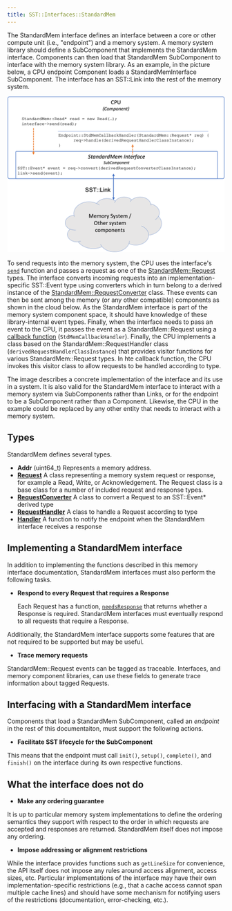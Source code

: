 ```yaml
---
title: SST::Interfaces::StandardMem
---
```


The StandardMem interface defines an interface between a core or other compute unit (i.e., "endpoint") and a memory system. A memory system library should define a SubComponent that implements the StandardMem interface. Components  can then load that StandardMem SubComponent to interface with the memory system library. As an example, in the picture below, a CPU endpoint Component loads a StandardMemInterface SubComponent. The interface has an SST::Link into the rest of the memory system.

![StdMem implementation example](/img/docs_stdmem_implementation_example.png)

To send requests into the memory system, the CPU uses the interface's [`send`](send) function and passes a request as one of the [StandardMem::Request](req/class) types. The interface converts incoming requests into an implementation-specific SST::Event type using converters which in turn belong to a derived instance of the [StandardMem::RequestConverter](reqconverter) class. These events can then be sent among the memory (or any other compatible) components as shown in the cloud below. As the StandardMem interface is part of the memory system component space, it should have knowledge of these library-internal event types. Finally, when the interface needs to pass an event to the CPU, it passes the event as a StandardMem::Request using a [callback function](handler) (`StdMemCallbackHandler`). Finally, the CPU implements a class based on the StandardMem::RequestHandler class (`derivedRequestHandlerClassInstance`) that provides visitor functions for various StandardMem::Request types. In hte callback function, the CPU invokes this visitor class to allow requests to be handled according to type.

The image describes a concrete implementation of the interface and its use in a system. It is also valid for the StandardMem interface to interact with a memory system via SubComponents rather than Links, or for the endpoint to be a SubComponent rather than a Component. Likewise, the CPU in the example could be replaced by any other entity that needs to interact with a memory system. 

## Types
StandardMem defines several types. 
* **Addr** (uint64_t) Represents a memory address.
* [**Request**](req/class) A class representing a memory system request or response, for example a Read, Write, or Acknowledgement. The Request class is a base class for a number of included request and response types.
* [**RequestConverter**](reqconverter) A class to convert a Request to an SST::Event* derived type
* [**RequestHandler**](reqhandler) A class to handle a Request according to type
* [**Handler**](handler) A function to notify the endpoint when the StandardMem interface receives a response


## Implementing a StandardMem interface
In addition to implementing the functions described in this memory interface documentation, StandardMem interfaces must also perform the following tasks. 

* **Respond to every Request that requires a Response**

    Each Request has a function, [`needsResponse`](??) that returns whether a Response is required. StandardMem interfaces must eventually respond to all requests that require a Response.


Additionally, the StandardMem interface supports some features that are not required to be supported but may be useful.
* **Trace memory requests**

StandardMem::Request events can be tagged as traceable. Interfaces, and memory component libraries, can use these fields to generate trace information about tagged Requests.


## Interfacing with a StandardMem interface
Components that load a StandardMem SubComponent, called an *endpoint* in the rest of this documentaiton, must support the following actions.

* **Facilitate SST lifecycle for the SubComponent**

This means that the endpoint must call `init()`, `setup()`, `complete()`, and `finish()` on the interface during its own respective functions. 



## What the interface does not do

* **Make any ordering guarantee**

It is up to particular memory system implementations to define the ordering semantics they support with respect to the order in which requests are accepted and responses are returned. StandardMem itself does not impose any ordering.

* **Impose addressing or alignment restrictions**

While the interface provides functions such as `getLineSize` for convenience, the API itself does not impose any rules around access alignment, access sizes, etc. Particular implementations of the interface may have their own implementation-specific restrictions (e.g., that a cache access cannot span multiple cache lines) and should have some mechanism for notifying users of the restrictions (documentation, error-checking, etc.).
